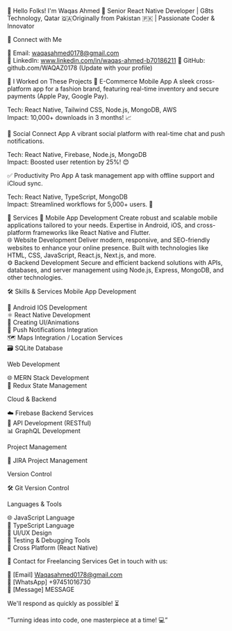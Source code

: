 👋 Hello Folks! I'm Waqas Ahmed 🌟
Senior React Native Developer | G8ts Technology, Qatar 🇶🇦Originally from Pakistan 🇵🇰 | Passionate Coder & Innovator

📢 Connect with Me

📧 Email: waqasahmed0178@gmail.com  
🔗 LinkedIn: www.linkedin.com/in/waqas-ahmed-b70186211 
🐙 GitHub: github.com/WAQAZ0178 (Update with your profile)  



💼 I Worked on These Projects
🛒 E-Commerce Mobile App
A sleek cross-platform app for a fashion brand, featuring real-time inventory and secure payments (Apple Pay, Google Pay).  

Tech: React Native, Tailwind CSS, Node.js, MongoDB, AWS  
Impact: 10,000+ downloads in 3 months! 📈

💬 Social Connect App
A vibrant social platform with real-time chat and push notifications.  

Tech: React Native, Firebase, Node.js, MongoDB  
Impact: Boosted user retention by 25%! 😊

✅ Productivity Pro App
A task management app with offline support and iCloud sync.  

Tech: React Native, TypeScript, MongoDB  
Impact: Streamlined workflows for 5,000+ users. 💼


🚀 Services
📱 Mobile App Development
Create robust and scalable mobile applications tailored to your needs. Expertise in Android, iOS, and cross-platform frameworks like React Native and Flutter.  
🌐 Website Development
Deliver modern, responsive, and SEO-friendly websites to enhance your online presence. Built with technologies like HTML, CSS, JavaScript, React.js, Next.js, and more.  
⚙️ Backend Development
Secure and efficient backend solutions with APIs, databases, and server management using Node.js, Express, MongoDB, and other technologies.  

🛠️ Skills & Services
Mobile App Development

🌱 Android IOS Development  
⚛️ React Native Development  
🎨 Creating UI/Animations  
🔔 Push Notifications Integration  
🗺️ Maps Integration / Location Services  
🗃️ SQLite Database

Web Development

🌐 MERN Stack Development  
🔄 Redux State Management

Cloud & Backend

☁️ Firebase Backend Services  
🔗 API Development (RESTful)  
📊 GraphQL Development

Project Management

📅 JIRA Project Management

Version Control

🛠️ Git Version Control



Languages & Tools

🌐 JavaScript Language  
📝 TypeScript Language  
🎨 UI/UX Design  
🧪 Testing & Debugging Tools  
🌉 Cross Platform (React Native)


📩 Contact for Freelancing Services
Get in touch with us:  

📩 [Email] Waqasahmed0178@gmail.com  
💬 [WhatsApp] +97451016730  
💌 [Message] MESSAGE

We'll respond as quickly as possible! ⏳  


“Turning ideas into code, one masterpiece at a time! 💻”
